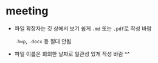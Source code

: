 # meeting

- 파일 확장자는 깃 상에서 보기 쉽게 `.md` 또는 `.pdf`로 작성 바람

  `.hwp`, `.docx` 등 절대 안됨

- 파일 이름은 회의한 날짜로 일관성 있게 작성 바람 ^^